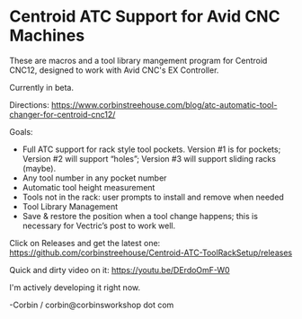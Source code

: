 # Centroid ATC Support for Avid CNC Machines

These are macros and a tool library mangement program for Centroid CNC12, designed to work with Avid CNC's EX Controller.

Currently in beta.

Directions: https://www.corbinstreehouse.com/blog/atc-automatic-tool-changer-for-centroid-cnc12/

Goals:
* Full ATC support for rack style tool pockets. Version #1 is for pockets; Version #2 will support “holes”; Version #3 will support sliding racks (maybe).
* Any tool number in any pocket number
* Automatic tool height measurement
* Tools not in the rack: user prompts to install and remove when needed
* Tool Library Management
* Save & restore the position when a tool change happens; this is necessary for Vectric’s post to work well.

Click on Releases and get the latest one: https://github.com/corbinstreehouse/Centroid-ATC-ToolRackSetup/releases

Quick and dirty video on it: https://youtu.be/DErdoOmF-W0

I'm actively developing it right now.

-Corbin / corbin@corbinsworkshop dot com
